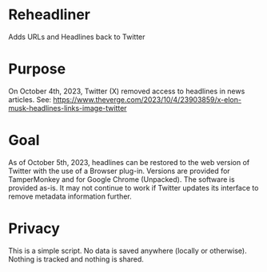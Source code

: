 # Reheadliner
Adds URLs and Headlines back to Twitter

# Purpose

On October 4th, 2023, Twitter (X) removed access to headlines in news articles. 
See: https://www.theverge.com/2023/10/4/23903859/x-elon-musk-headlines-links-image-twitter

# Goal

As of October 5th, 2023, headlines can be restored to the web version of Twitter with the use of a Browser plug-in. Versions are provided for TamperMonkey and for Google Chrome (Unpacked). 
The software is provided as-is. It may not continue to work if Twitter updates its interface to remove metadata information further. 

# Privacy

This is a simple script. No data is saved anywhere (locally or otherwise). Nothing is tracked and nothing is shared.
